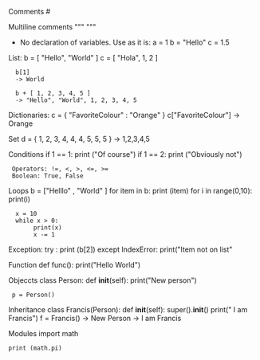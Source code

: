 Comments #

Multiline comments """     """

- No declaration of variables. Use as it is:
      a = 1
      b = "Hello"
      c = 1.5
      
      
List:
      b = [ "Hello", "World" ]
      c = [ "Hola", 1, 2 ]
      
      b[1]
      -> World
      
      b + [ 1, 2, 3, 4, 5 ]
      -> "Hello", "World", 1, 2, 3, 4, 5
      
Dictionaries:
      c = { "FavoriteColour" : "Orange" }
      c["FavoriteColour"]
      -> Orange
      
Set
      d = { 1, 2, 3, 4, 4, 4, 5, 5, 5 }
      -> 1,2,3,4,5
      
Conditions
     if 1 == 1:
          print ("Of course")
     if 1 == 2:
          print ("Obviously not")
          
     Operators: !=, <, >, <=, >=
     Boolean: True, False
Loops
      b = ["Helllo" , "World" ]
      for item in b:
           print (item)
      for i in range(0,10):
           print(i)
           
      x = 10
      while x > 0:
           print(x)
           x -= 1
           
Exception:
     try :
         print (b[2])
     except IndexError:
         print("Item not on list"
         
Function
     def func():
         print("Hello World")
         
Objeccts
     class Person:
           def __init__(self):
                 print("New person")
                 
     p = Person()
     
Inheritance
    class Francis(Person):
          def __init__(self):
               super().__init__()
               print(" I am Francis")
    f = Francis()
    -> New Person
    -> I am Francis
    
Modules
    import math
    
    print (math.pi)
